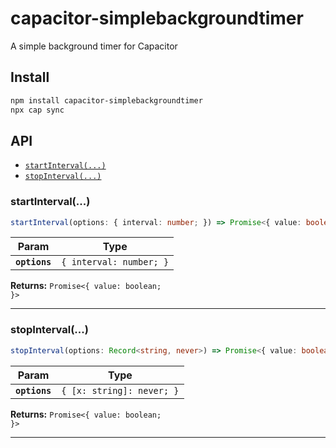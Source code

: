 # capacitor-simplebackgroundtimer

A simple background timer for Capacitor

## Install

```bash
npm install capacitor-simplebackgroundtimer
npx cap sync
```

## API

<docgen-index>

* [`startInterval(...)`](#startinterval)
* [`stopInterval(...)`](#stopinterval)

</docgen-index>

<docgen-api>
<!--Update the source file JSDoc comments and rerun docgen to update the docs below-->

### startInterval(...)

```typescript
startInterval(options: { interval: number; }) => Promise<{ value: boolean; }>
```

| Param         | Type                               |
| ------------- | ---------------------------------- |
| **`options`** | <code>{ interval: number; }</code> |

**Returns:** <code>Promise&lt;{ value: boolean; }&gt;</code>

--------------------


### stopInterval(...)

```typescript
stopInterval(options: Record<string, never>) => Promise<{ value: boolean; }>
```

| Param         | Type                                 |
| ------------- | ------------------------------------ |
| **`options`** | <code>{ [x: string]: never; }</code> |

**Returns:** <code>Promise&lt;{ value: boolean; }&gt;</code>

--------------------

</docgen-api>
